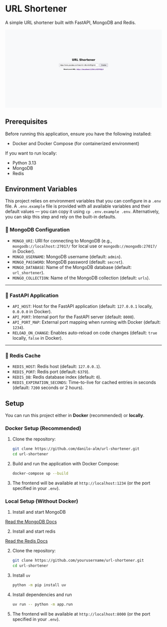 # URL Shortener

A simple URL shortener built with FastAPI, MongoDB and Redis.

![alt text](docs/_media/preview.png)

## Prerequisites

Before running this application, ensure you have the following installed:

* Docker and Docker Compose (for containerized environment)

If you want to run locally:

* Python 3.13
* MongoDB
* Redis

## Environment Variables

This project relies on environment variables that you can configure in a `.env` file. A `.env.example` file is provided with all available variables and their default values — you can copy it using `cp .env.example .env`. Alternatively, you can skip this step and rely on the built-in defaults.

### 🔗 MongoDB Configuration

* `MONGO_URI`: URI for connecting to MongoDB
  (e.g., `mongodb://localhost:27017/` for local use or `mongodb://mongodb:27017/` in Docker).
* `MONGO_USERNAME`: MongoDB username (default: `admin`).
* `MONGO_PASSWORD`: MongoDB password (default: `secret`).
* `MONGO_DATABASE`: Name of the MongoDB database (default: `url_shortener`).
* `MONGO_COLLECTION`: Name of the MongoDB collection (default: `urls`).

---

### 🚀 FastAPI Application

* `API_HOST`: Host for the FastAPI application
  (default: `127.0.0.1` locally, `0.0.0.0` in Docker).
* `API_PORT`: Internal port for the FastAPI server (default: `8000`).
* `API_PORT_MAP`: External port mapping when running with Docker (default: `1234`).
* `RELOAD_ON_CHANGE`: Enables auto-reload on code changes
  (default: `true` locally, `false` in Docker).

---

### 🧠 Redis Cache

* `REDIS_HOST`: Redis host (default: `127.0.0.1`).
* `REDIS_PORT`: Redis port (default: `6379`).
* `REDIS_DB`: Redis database index (default: `0`).
* `REDIS_EXPIRATION_SECONDS`: Time-to-live for cached entries in seconds
  (default: `7200` seconds or 2 hours).


## Setup

You can run this project either in **Docker** (recommended) or **locally**.

### Docker Setup (Recommended)

1. Clone the repository:

   ```bash
   git clone https://github.com/danilo-alm/url-shortener.git
   cd url-shortener
   ```

2. Build and run the application with Docker Compose:

   ```bash
   docker-compose up --build
   ```

3. The frontend will be available at `http://localhost:1234` (or the port specified in your `.env`).

### Local Setup (Without Docker)

1. Install and start MongoDB

[Read the MongoDB Docs](https://www.mongodb.com/docs/manual/installation/)

2. Install and start redis

[Read the Redis Docs](https://redis.io/docs/latest/operate/oss_and_stack/install/archive/install-redis/)

2. Clone the repository:

   ```bash
   git clone https://github.com/yourusername/url-shortener.git
   cd url-shortener
   ```

3. Install `uv`
   ```bash
   python -m pip install uv
   ```

4. Install dependencies and run
   ```bash
   uv run -- python -m app.run
   ```

5. The frontend will be available at `http://localhost:8000` (or the port specified in your `.env`).